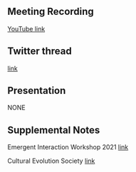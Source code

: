 ## Meeting Recording

[YouTube link](https://www.youtube.com/watch?v=O1XB3f_bHg4)

## Twitter thread

[link](https://twitter.com/Orthogonal_Lab/status/1396161079995215872)

## Presentation

NONE   

## Supplemental Notes

Emergent Interaction Workshop 2021 [link](https://emergentinteraction.github.io/)

Cultural Evolution Society [link](https://culturalevolutionsociety.org/)
